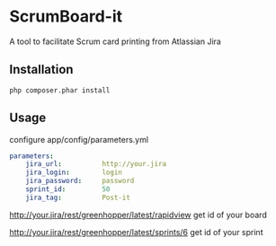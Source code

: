 ScrumBoard-it
=============

A tool to facilitate Scrum card printing from Atlassian Jira

Installation
------

```
php composer.phar install
```

Usage
------

configure app/config/parameters.yml
```yaml
parameters:
    jira_url:          http://your.jira
    jira_login:        login
    jira_password:     password
    sprint_id:         50
    jira_tag:          Post-it
```

http://your.jira/rest/greenhopper/latest/rapidview
get id of your board

http://your.jira/rest/greenhopper/latest/sprints/6
get id of your sprint
